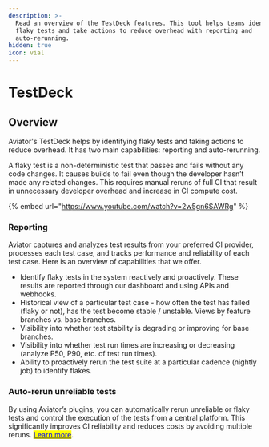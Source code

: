 ```yaml
---
description: >-
  Read an overview of the TestDeck features. This tool helps teams identify
  flaky tests and take actions to reduce overhead with reporting and
  auto-rerunning.
hidden: true
icon: vial
---
```


# TestDeck

## Overview

Aviator's TestDeck helps by identifying flaky tests and taking actions to reduce overhead. It has two main capabilities: reporting and auto-rerunning.

A flaky test is a non-deterministic test that passes and fails without any code changes. It causes builds to fail even though the developer hasn’t made any related changes. This requires manual reruns of full CI that result in unnecessary developer overhead and increase in CI compute cost.

{% embed url="https://www.youtube.com/watch?v=2w5gn6SAWRg" %}

### Reporting

Aviator captures and analyzes test results from your preferred CI provider, processes each test case, and tracks performance and reliability of each test case. Here is an overview of capabilities that we offer.

* Identify flaky tests in the system reactively and proactively. These results are reported through our dashboard and using APIs and webhooks.
* Historical view of a particular test case - how often the test has failed (flaky or not), has the test become stable / unstable. Views by feature branches vs. base branches.
* Visibility into whether test stability is degrading or improving for base branches.
* Visibility into whether test run times are increasing or decreasing (analyze P50, P90, etc. of test run times).
* Ability to proactively rerun the test suite at a particular cadence (nightly job) to identify flakes.

### **Auto-rerun unreliable tests**

By using Aviator’s plugins, you can automatically rerun unreliable or flaky tests and control the execution of the tests from a central platform. This significantly improves CI reliability and reduces costs by avoiding multiple reruns. [<mark style="color:blue;">Learn more</mark>](auto-rerun-tests.md).
